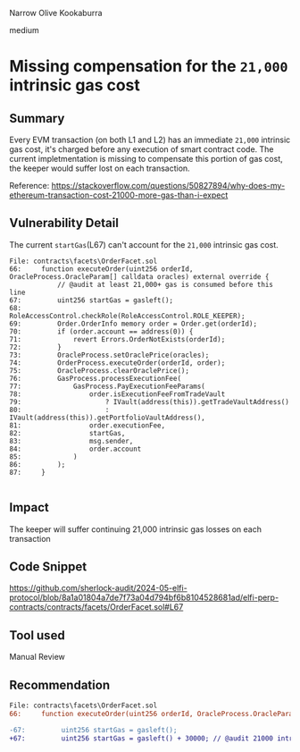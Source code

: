 Narrow Olive Kookaburra

medium

# Missing compensation for the ````21,000```` intrinsic gas cost

## Summary
Every EVM transaction (on both L1 and L2) has an immediate ````21,000```` intrinsic gas cost, it's charged before any execution of smart contract code. The current impletmentation is missing to compensate this portion of gas cost, the keeper would suffer lost on each transaction.

Reference: https://stackoverflow.com/questions/50827894/why-does-my-ethereum-transaction-cost-21000-more-gas-than-i-expect

## Vulnerability Detail
The current ````startGas````(L67) can't account for the ````21,000```` intrinsic gas cost.
```solidity
File: contracts\facets\OrderFacet.sol
66:     function executeOrder(uint256 orderId, OracleProcess.OracleParam[] calldata oracles) external override { 
            // @audit at least 21,000+ gas is consumed before this line
67:         uint256 startGas = gasleft(); 
68:         RoleAccessControl.checkRole(RoleAccessControl.ROLE_KEEPER);
69:         Order.OrderInfo memory order = Order.get(orderId);
70:         if (order.account == address(0)) {
71:             revert Errors.OrderNotExists(orderId);
72:         }
73:         OracleProcess.setOraclePrice(oracles);
74:         OrderProcess.executeOrder(orderId, order);
75:         OracleProcess.clearOraclePrice();
76:         GasProcess.processExecutionFee(
77:             GasProcess.PayExecutionFeeParams(
78:                 order.isExecutionFeeFromTradeVault
79:                     ? IVault(address(this)).getTradeVaultAddress()
80:                     : IVault(address(this)).getPortfolioVaultAddress(),
81:                 order.executionFee,
82:                 startGas,
83:                 msg.sender,
84:                 order.account
85:             )
86:         );
87:     }


```


## Impact
The keeper will suffer continuing 21,000 intrinsic gas losses on each transaction

## Code Snippet
https://github.com/sherlock-audit/2024-05-elfi-protocol/blob/8a1a01804a7de7f73a04d794bf6b8104528681ad/elfi-perp-contracts/contracts/facets/OrderFacet.sol#L67

## Tool used

Manual Review

## Recommendation
```diff
File: contracts\facets\OrderFacet.sol
66:     function executeOrder(uint256 orderId, OracleProcess.OracleParam[] calldata oracles) external override { 

-67:         uint256 startGas = gasleft(); 
+67:         uint256 startGas = gasleft() + 30000; // @audit 21000 intrinsic gas plus 9000 extra gas for calldata and facet lookup in diamond fallback() function
```

